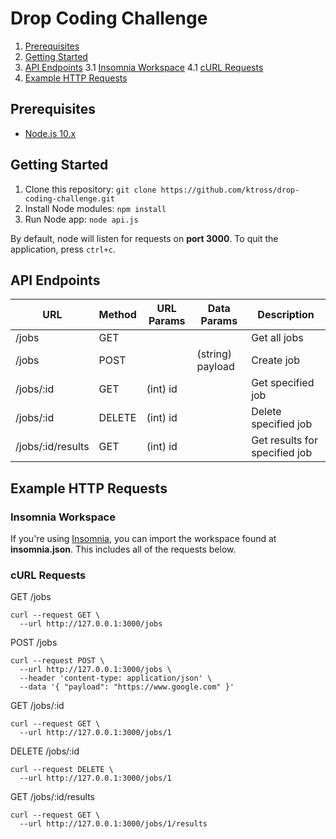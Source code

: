 # Drop Coding Challenge

1. [Prerequisites](#prerequisites)
2. [Getting Started](#getting-started)
3. [API Endpoints](#api-endpoints)
  3.1 [Insomnia Workspace](#insomnia-workspace)
  4.1 [cURL Requests](#curl-requests)
4. [Example HTTP Requests](#example-http-requests)

## Prerequisites

* [Node.js 10.x](https://nodejs.org/en/download/)

## Getting Started

1. Clone this repository: `git clone https://github.com/ktross/drop-coding-challenge.git`
2. Install Node modules: `npm install`
3. Run Node app: `node api.js`

By default, node will listen for requests on **port 3000**. To quit the application, press `ctrl+c`.

## API Endpoints

| URL               | Method | URL Params | Data Params       | Description                    |
| ----------------- | ------ | ---------- | ----------------- | ------------------------------ |
| /jobs             | GET    |            |                   | Get all jobs                   |
| /jobs             | POST   |            | (string) payload  | Create job                     |
| /jobs/:id         | GET    | (int) id   |                   | Get specified job              |
| /jobs/:id         | DELETE | (int) id   |                   | Delete specified job           |
| /jobs/:id/results | GET    | (int) id   |                   |  Get results for specified job |

## Example HTTP Requests

### Insomnia Workspace

If you're using [Insomnia](https://insomnia.rest/), you can import the workspace found at **insomnia.json**. This includes all of the requests below.

### cURL Requests

GET /jobs
```
curl --request GET \
  --url http://127.0.0.1:3000/jobs
```

POST /jobs
```
curl --request POST \
  --url http://127.0.0.1:3000/jobs \
  --header 'content-type: application/json' \
  --data '{ "payload": "https://www.google.com" }'
```

GET /jobs/:id
```
curl --request GET \
  --url http://127.0.0.1:3000/jobs/1
```

DELETE /jobs/:id
```
curl --request DELETE \
  --url http://127.0.0.1:3000/jobs/1
```

GET /jobs/:id/results
```
curl --request GET \
  --url http://127.0.0.1:3000/jobs/1/results
```